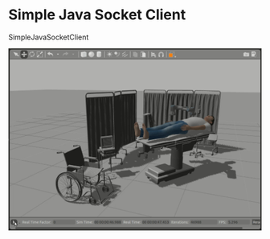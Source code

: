 # Simple Java Socket Client
SimpleJavaSocketClient

<img src="https://github.com/kyleprr/Capstone-Project-Surgical-Robot/blob/main/media/planned-environment-layout.jpg" width="850">
